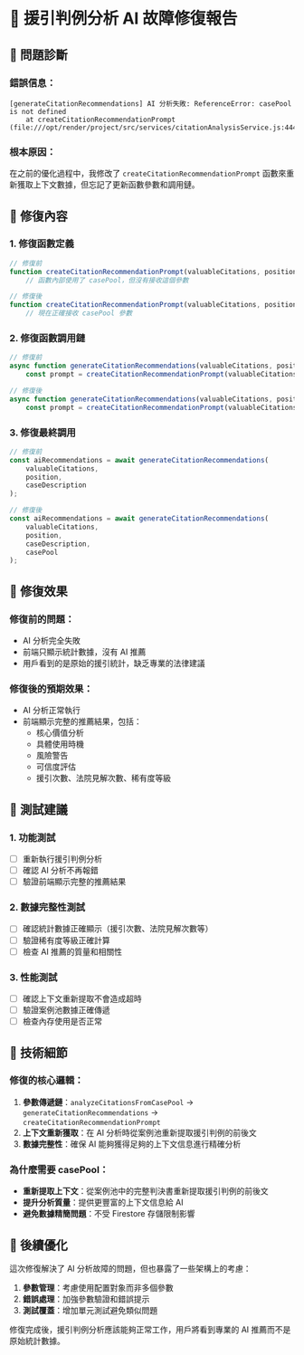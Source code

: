 # 🔧 援引判例分析 AI 故障修復報告

## 🐛 **問題診斷**

### **錯誤信息**：
```
[generateCitationRecommendations] AI 分析失敗: ReferenceError: casePool is not defined
    at createCitationRecommendationPrompt (file:///opt/render/project/src/services/citationAnalysisService.js:444:47)
```

### **根本原因**：
在之前的優化過程中，我修改了 `createCitationRecommendationPrompt` 函數來重新獲取上下文數據，但忘記了更新函數參數和調用鏈。

## 🔧 **修復內容**

### **1. 修復函數定義**
```javascript
// 修復前
function createCitationRecommendationPrompt(valuableCitations, position, caseDescription) {
    // 函數內部使用了 casePool，但沒有接收這個參數

// 修復後  
function createCitationRecommendationPrompt(valuableCitations, position, caseDescription, casePool) {
    // 現在正確接收 casePool 參數
```

### **2. 修復函數調用鏈**
```javascript
// 修復前
async function generateCitationRecommendations(valuableCitations, position, caseDescription) {
    const prompt = createCitationRecommendationPrompt(valuableCitations, position, caseDescription);

// 修復後
async function generateCitationRecommendations(valuableCitations, position, caseDescription, casePool) {
    const prompt = createCitationRecommendationPrompt(valuableCitations, position, caseDescription, casePool);
```

### **3. 修復最終調用**
```javascript
// 修復前
const aiRecommendations = await generateCitationRecommendations(
    valuableCitations,
    position,
    caseDescription
);

// 修復後
const aiRecommendations = await generateCitationRecommendations(
    valuableCitations,
    position,
    caseDescription,
    casePool
);
```

## 🎯 **修復效果**

### **修復前的問題**：
- AI 分析完全失敗
- 前端只顯示統計數據，沒有 AI 推薦
- 用戶看到的是原始的援引統計，缺乏專業的法律建議

### **修復後的預期效果**：
- AI 分析正常執行
- 前端顯示完整的推薦結果，包括：
  - 核心價值分析
  - 具體使用時機
  - 風險警告
  - 可信度評估
  - 援引次數、法院見解次數、稀有度等級

## 🧪 **測試建議**

### **1. 功能測試**
- [ ] 重新執行援引判例分析
- [ ] 確認 AI 分析不再報錯
- [ ] 驗證前端顯示完整的推薦結果

### **2. 數據完整性測試**
- [ ] 確認統計數據正確顯示（援引次數、法院見解次數等）
- [ ] 驗證稀有度等級正確計算
- [ ] 檢查 AI 推薦的質量和相關性

### **3. 性能測試**
- [ ] 確認上下文重新提取不會造成超時
- [ ] 驗證案例池數據正確傳遞
- [ ] 檢查內存使用是否正常

## 📝 **技術細節**

### **修復的核心邏輯**：
1. **參數傳遞鏈**：`analyzeCitationsFromCasePool` → `generateCitationRecommendations` → `createCitationRecommendationPrompt`
2. **上下文重新獲取**：在 AI 分析時從案例池重新提取援引判例的前後文
3. **數據完整性**：確保 AI 能夠獲得足夠的上下文信息進行精確分析

### **為什麼需要 casePool**：
- **重新提取上下文**：從案例池中的完整判決書重新提取援引判例的前後文
- **提升分析質量**：提供更豐富的上下文信息給 AI
- **避免數據精簡問題**：不受 Firestore 存儲限制影響

## 🚀 **後續優化**

這次修復解決了 AI 分析故障的問題，但也暴露了一些架構上的考慮：

1. **參數管理**：考慮使用配置對象而非多個參數
2. **錯誤處理**：加強參數驗證和錯誤提示
3. **測試覆蓋**：增加單元測試避免類似問題

修復完成後，援引判例分析應該能夠正常工作，用戶將看到專業的 AI 推薦而不是原始統計數據。

